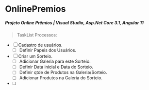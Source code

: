 # OnlinePremios

##### Projeto Online Prêmios | Visual Studio, Asp.Net Core 3.1, Angular 11

> TaskList Processos:

- [ ] Cadastro de usuários.
  - [ ] Definir Papeis dos Usuários.
- [ ] Criar um Sorteio.
  - [ ] Adicionar Galeria para este Sorteio.
  - [ ] Definir Data inicial e Data do Sorteio.
  - [ ] Definir qtde de Produtos na Galeria/Sorteio.
  - [ ] Adicionar Produtos na Galeria do Sorteio.
- [ ]  
